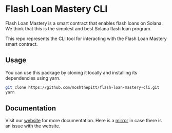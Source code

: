 # Flash Loan Mastery CLI

Flash Loan Mastery is a smart contract that enables flash loans on Solana. We think that this is the simplest and best Solana flash loan program.

This repo represents the CLI tool for interacting with the Flash Loan Mastery smart contract.

## Usage

You can use this package by cloning it locally and installing its dependencies using yarn.

```sh
git clone https://github.com/moshthepitt/flash-loan-mastery-cli.git
yarn
```

## Documentation

Visit our [website](https://flashloanmastery.com/posts/flash-loan-mastery-cli/) for more documentation.  Here is a [mirror](https://github.com/moshthepitt/flash-loan-mastery/blob/master/app/site/src/posts/cli.md) in case there is an issue with the website.
